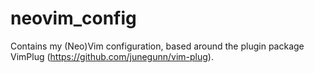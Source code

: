 # neovim_config

Contains my (Neo)Vim configuration, based around the plugin package VimPlug (https://github.com/junegunn/vim-plug).
